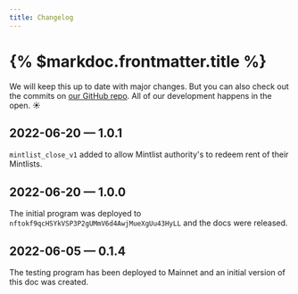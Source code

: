 ```yaml
---
title: Changelog
---
```


# {% $markdoc.frontmatter.title %}

We will keep this up to date with major changes. But you can also check out the commits on [our GitHub repo](https://github.com/glow-xyz/nftoken). All of our development happens in the open. ☀️

## 2022-06-20 — 1.0.1

`mintlist_close_v1` added to allow Mintlist authority's to redeem rent of their Mintlists.

## 2022-06-20 — 1.0.0

The initial program was deployed to `nftokf9qcHSYkVSP3P2gUMmV6d4AwjMueXgUu43HyLL` and the docs were released.

## 2022-06-05 — 0.1.4

The testing program has been deployed to Mainnet and an initial version of this doc was created.
